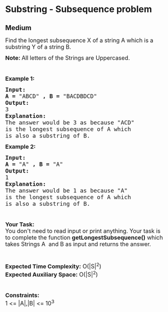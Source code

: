 # Substring - Subsequence problem
## Medium
<div class="problems_problem_content__Xm_eO"><p><span style="font-size:18px">Find the longest subsequence X of a string A which is a substring Y of a string B.</span></p>

<p><span style="font-size:18px"><strong>Note: </strong>All letters of the Strings are Uppercased.</span></p>

<p>&nbsp;</p>

<p><span style="font-size:18px"><strong>Example 1:</strong> </span></p>

<pre><span style="font-size:18px"><strong>Input:</strong>
<strong>A = </strong>"ABCD"<strong> , B = </strong>"BACDBDCD"
<strong>Output:
</strong>3
<strong>Explanation:</strong>
The answer would be 3 as because "ACD"
is the longest subsequence of A which
is also a substring of B.</span></pre>

<p><span style="font-size:18px"><strong>Example 2:</strong></span></p>

<pre><span style="font-size:18px"><strong>Input:</strong>
<strong>A = </strong>"A"<strong> , B = </strong>"A"
<strong>Output:
</strong>1
<strong>Explanation:</strong>
The answer would be 1 as because "A"
is the longest subsequence of A which
is also a substring of B. </span></pre>

<p>&nbsp;</p>

<p><span style="font-size:18px"><strong>Your Task:</strong><br>
You don't need to read input or print anything. Your task is to complete the function <strong>getLongestSubsequence</strong><strong>()</strong> which takes Strings A&nbsp; and B as input and returns the answer.</span></p>

<p>&nbsp;</p>

<p><span style="font-size:18px"><strong>Expected Time Complexity:</strong> O(|S|<sup>2</sup>)<br>
<strong>Expected Auxiliary Space:</strong> O(|S|<sup>2</sup>)</span></p>

<p>&nbsp;</p>

<p><span style="font-size:18px"><strong>Constraints:</strong><br>
1 &lt;= |A|,|B| &lt;= 10<sup>3</sup></span></p>
</div>
